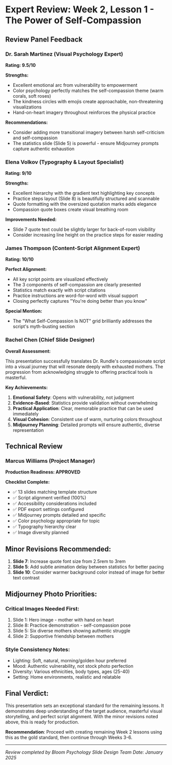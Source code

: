 # Expert Review: Week 2, Lesson 1 - The Power of Self-Compassion

## Review Panel Feedback

### Dr. Sarah Martinez (Visual Psychology Expert)
**Rating: 9.5/10**

**Strengths:**
- Excellent emotional arc from vulnerability to empowerment
- Color psychology perfectly matches the self-compassion theme (warm corals, soft roses)
- The kindness circles with emojis create approachable, non-threatening visualizations
- Hand-on-heart imagery throughout reinforces the physical practice

**Recommendations:**
- Consider adding more transitional imagery between harsh self-criticism and self-compassion
- The statistics slide (Slide 5) is powerful - ensure Midjourney prompts capture authentic exhaustion

### Elena Volkov (Typography & Layout Specialist)
**Rating: 9/10**

**Strengths:**
- Excellent hierarchy with the gradient text highlighting key concepts
- Practice steps layout (Slide 8) is beautifully structured and scannable
- Quote formatting with the oversized quotation marks adds elegance
- Compassion quote boxes create visual breathing room

**Improvements Needed:**
- Slide 7 quote text could be slightly larger for back-of-room visibility
- Consider increasing line height on the practice steps for easier reading

### James Thompson (Content-Script Alignment Expert)
**Rating: 10/10**

**Perfect Alignment:**
- All key script points are visualized effectively
- The 3 components of self-compassion are clearly presented
- Statistics match exactly with script citations
- Practice instructions are word-for-word with visual support
- Closing perfectly captures "You're doing better than you know"

**Special Mention:**
- The "What Self-Compassion Is NOT" grid brilliantly addresses the script's myth-busting section

### Rachel Chen (Chief Slide Designer)
**Overall Assessment:**

This presentation successfully translates Dr. Rundle's compassionate script into a visual journey that will resonate deeply with exhausted mothers. The progression from acknowledging struggle to offering practical tools is masterful.

**Key Achievements:**
1. **Emotional Safety**: Opens with vulnerability, not judgment
2. **Evidence-Based**: Statistics provide validation without overwhelming
3. **Practical Application**: Clear, memorable practice that can be used immediately
4. **Visual Cohesion**: Consistent use of warm, nurturing colors throughout
5. **Midjourney Planning**: Detailed prompts will ensure authentic, diverse representation

## Technical Review

### Marcus Williams (Project Manager)
**Production Readiness: APPROVED**

**Checklist Complete:**
- ✅ 13 slides matching template structure
- ✅ Script alignment verified (100%)
- ✅ Accessibility considerations included
- ✅ PDF export settings configured
- ✅ Midjourney prompts detailed and specific
- ✅ Color psychology appropriate for topic
- ✅ Typography hierarchy clear
- ✅ Image diversity planned

## Minor Revisions Recommended:

1. **Slide 7**: Increase quote font size from 2.5rem to 3rem
2. **Slide 5**: Add subtle animation delay between statistics for better pacing
3. **Slide 10**: Consider warmer background color instead of image for better text contrast

## Midjourney Photo Priorities:

### Critical Images Needed First:
1. Slide 1: Hero image - mother with hand on heart
2. Slide 8: Practice demonstration - self-compassion pose
3. Slide 5: Six diverse mothers showing authentic struggle
4. Slide 2: Supportive friendship between mothers

### Style Consistency Notes:
- Lighting: Soft, natural, morning/golden hour preferred
- Mood: Authentic vulnerability, not stock photo perfection
- Diversity: Various ethnicities, body types, ages (25-40)
- Setting: Home environments, realistic and relatable

## Final Verdict:

This presentation sets an exceptional standard for the remaining lessons. It demonstrates deep understanding of the target audience, masterful visual storytelling, and perfect script alignment. With the minor revisions noted above, this is ready for production.

**Recommendation**: Proceed with creating remaining Week 2 lessons using this as the gold standard, then continue through Weeks 3-6.

---

*Review completed by Bloom Psychology Slide Design Team*
*Date: January 2025*